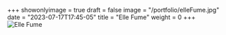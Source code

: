 +++
showonlyimage = true
draft = false
image = "/portfolio/elleFume.jpg"
date = "2023-07-17T17:45-05"
title = "Elle Fume"
weight = 0
+++
![Elle Fume](/portfolio/elleFume.jpg)

